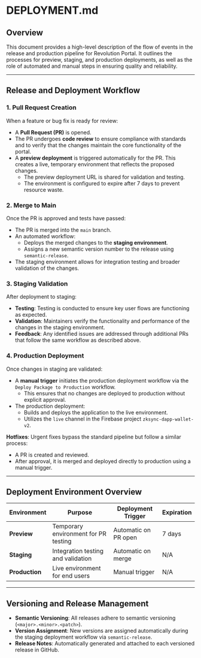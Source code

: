 # DEPLOYMENT.md

## Overview

This document provides a high-level description of the flow of events in the release and production pipeline for Revolution Portal. It outlines the processes for preview, staging, and production deployments, as well as the role of automated and manual steps in ensuring quality and reliability.

---

## Release and Deployment Workflow

### 1. Pull Request Creation

When a feature or bug fix is ready for review:

- A **Pull Request (PR)** is opened.
- The PR undergoes **code review** to ensure compliance with standards and to verify that the changes maintain the core functionality of the portal.
- A **preview deployment** is triggered automatically for the PR. This creates a live, temporary environment that reflects the proposed changes.
  - The preview deployment URL is shared for validation and testing.
  - The environment is configured to expire after 7 days to prevent resource waste.

### 2. Merge to Main

Once the PR is approved and tests have passed:

- The PR is merged into the `main` branch.
- An automated workflow:
  - Deploys the merged changes to the **staging environment**.
  - Assigns a new semantic version number to the release using `semantic-release`.
- The staging environment allows for integration testing and broader validation of the changes.

### 3. Staging Validation

After deployment to staging:

- **Testing**: Testing is conducted to ensure key user flows are functioning as expected.
- **Validation**: Maintainers verify the functionality and performance of the changes in the staging environment.
- **Feedback**: Any identified issues are addressed through additional PRs that follow the same workflow as described above.

### 4. Production Deployment

Once changes in staging are validated:

- A **manual trigger** initiates the production deployment workflow via the `Deploy Package to Production` workflow.
  - This ensures that no changes are deployed to production without explicit approval.
- The production deployment:
  - Builds and deploys the application to the live environment.
  - Utilizes the `live` channel in the Firebase project `zksync-dapp-wallet-v2`.

**Hotfixes**: Urgent fixes bypass the standard pipeline but follow a similar process:

- A PR is created and reviewed.
- After approval, it is merged and deployed directly to production using a manual trigger.

---

## Deployment Environment Overview

| Environment  | Purpose                               | Deployment Trigger     | Expiration  |
|--------------|---------------------------------------|------------------------|-------------|
| **Preview**  | Temporary environment for PR testing | Automatic on PR open   | 7 days      |
| **Staging**  | Integration testing and validation   | Automatic on merge     | N/A         |
| **Production**| Live environment for end users       | Manual trigger         | N/A         |

---

## Versioning and Release Management

- **Semantic Versioning**: All releases adhere to semantic versioning (`<major>.<minor>.<patch>`).
- **Version Assignment**: New versions are assigned automatically during the staging deployment workflow via `semantic-release`.
- **Release Notes**: Automatically generated and attached to each versioned release in GitHub.
